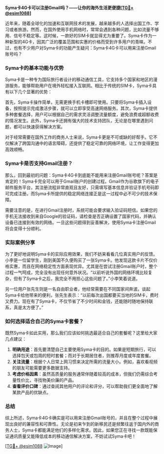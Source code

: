 **Syma卡4G卡可以注册Gmail吗？——让你的海外生活更便捷[[TG💪+ @esim1088](https://t.me/s/esim1088)]**

近年来，随着全球化的加速和互联网技术的发展，越来越多的人选择出国工作、学习或者旅游。然而，在国外使用手机网络时，常常会遇到各种问题，比如流量不够用、信号不稳定等。这时候，一款好的SIM卡就显得尤为重要了。Syma卡作为一种新型的4G卡，因其广泛的覆盖范围和实惠的价格而受到许多用户的青睐。不过，也有不少用户对Syma卡的功能产生疑问：Syma卡4G卡可以用来注册Gmail账号吗？

### Syma卡的基本功能与优势

Syma卡是一种专为国际旅行者设计的移动通信工具，它支持多个国家和地区的漫游服务，能够帮助用户在境外轻松接入互联网。相比于传统的SIM卡，Syma卡具有以下几个显著的优势：

首先，Syma卡操作简单，无需更换手机卡槽即可使用。只要将Syma卡插入设备，按照提示完成激活步骤，就可以立即享受高速网络服务。其次，Syma卡提供多种套餐选择，用户可以根据自己的需求灵活调整流量额度，避免浪费或超额收费的情况发生。此外，Syma卡还拥有强大的技术支持团队，无论是在哪里遇到问题，都可以快速获得解决方案。

对于经常需要在国外工作的商务人士来说，Syma卡更是不可或缺的好帮手。它不仅解决了跨国沟通中的语言障碍，还提供了稳定可靠的网络环境，让工作变得更加高效顺畅。

### Syma卡是否支持Gmail注册？

那么，回到最初的问题：Syma卡4G卡到底能不能用来注册Gmail账号呢？答案是肯定的！Syma卡完全可以用于Gmail账户的创建过程。Gmail作为谷歌旗下的电子邮件服务平台，其注册流程非常直观且友好，只需填写基本信息并验证手机号码即可完成注册。而Syma卡所提供的稳定网络连接正是这一过程中必不可少的技术保障。

需要注意的是，在进行Gmail注册时，系统可能会要求输入验证码短信。如果您的手机无法接收到来自Google的验证码，请检查是否正确设置了国家代码，并确认设备已连接到有效的网络。一旦这些问题得到妥善解决，使用Syma卡注册Gmail将会变得十分顺利。

### 实际案例分享

为了更好地说明Syma卡的实际应用效果，我们不妨来看看几位真实用户的反馈。小李是一位留学生，刚到美国不久便购买了一张Syma卡。他发现这款卡片不仅价格实惠，而且在网络稳定性方面表现优异。尤其是在尝试注册Gmail账户时，整个过程一气呵成，完全没有出现任何意外状况。“以前听说外国的网络环境比较复杂，但有了Syma卡之后，我完全不用担心这些问题了。”小李笑着说道。

另一位用户张先生则是一名自由职业者，他经常需要在不同国家间奔波。谈起Syma卡给他带来的便利，张先生表示：“以前每次出国都要买当地的SIM卡，费时又费力。现在有了Syma卡，不仅节省了不少时间和金钱，还能随时随地保持联系，真是太方便了。”

### 如何选择适合自己的Syma卡套餐？

既然Syma卡如此实用，那么我们应该如何挑选最适合自己的套餐呢？这里给大家几点建议：

1. **明确用途**：首先要清楚自己主要使用Syma卡的目的。如果是短期旅行，可以选择包天或包周的短时套餐；而对于长期居住者，则推荐月度或年度套餐。
2. **关注流量**：根据个人日常上网习惯来决定所需的流量大小。例如，喜欢看视频的朋友可能需要更多数据支持。
3. **考虑价格因素**：虽然高质量的服务通常伴随着较高的成本，但我们仍需综合考量性价比，寻找物美价廉的产品。
4. **查看评价口碑**：通过查阅其他用户的评论和评分，可以帮助我们更全面地了解某款产品的优缺点。

### 总结

综上所述，Syma卡4G卡确实是可以用来注册Gmail账号的，并且在整个过程中展现出良好的兼容性和可靠性。无论是初来乍到的新移民还是频繁往返于国内外的商务人士，Syma卡都能满足他们的多样化需求。因此，如果您正在寻找一款既能保证通讯质量又能降低成本的移动通信解决方案，不妨试试Syma卡吧！

[[TG💪+ @esim1088](https://t.me/s/esim1088) ![Image](https://i.postimg.cc/4NQfJmqS/Snipaste-2025-05-13-00-14-12.png)]
